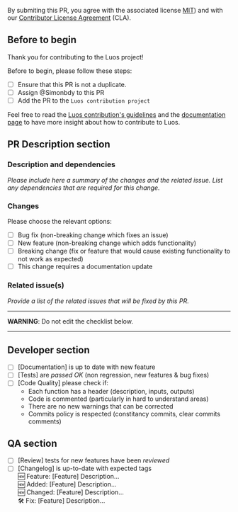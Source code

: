 By submiting this PR, you agree with the associated license [MIT](http://choosealicense.com/licenses/mit/)) and with our [Contributor License Agreement](https://github.com/Luos-io/luos_engine/) (CLA).

## Before to begin

Thank you for contributing to the Luos project!

Before to begin, please follow these steps:

- [ ] Ensure that this PR is not a duplicate.
- [ ] Assign @Simonbdy to this PR
- [ ] Add the PR to the `Luos contribution project`

Feel free to read the [Luos contribution's guidelines](https://github.com/Luos-io/luos_engine/blob/main/CONTRIBUTING.md) and the [documentation page](https://www.luos.io/docs/contribute-to-luos) to have more insight about how to contribute to Luos.

## PR Description section

### Description and dependencies
*Please include here a summary of the changes and the related issue. List any dependencies that are required for this change.* 

### Changes
Please choose the relevant options:

- [ ] Bug fix (non-breaking change which fixes an issue)
- [ ] New feature (non-breaking change which adds functionality)
- [ ] Breaking change (fix or feature that would cause existing functionality to not work as expected)
- [ ] This change requires a documentation update

### Related issue(s)
*Provide a list of the related issues that will be fixed by this PR.*

---

**WARNING**: Do not edit the checklist below.

---

## Developer section

- [ ] [Documentation] is up to date with new feature
- [ ] [Tests] are *passed OK* (non regression, new features & bug fixes)
- [ ] [Code Quality] please check if:
    * Each function has a header (description, inputs, outputs) 
    * Code is commented (particularly in hard to understand areas)
    * There are no new warnings that can be corrected
    * Commits policy is respected (constitancy commits, clear commits comments)

## QA section

- [ ] [Review] tests for new features have been *reviewed*
- [ ] [Changelog] is up-to-date with expected tags  
    🆕 Feature: [Feature] Description...  
    🆕 Added: [Feature] Description...  
    🆕 Changed: [Feature] Description...  
    🛠️ Fix: [Feature] Description...  
